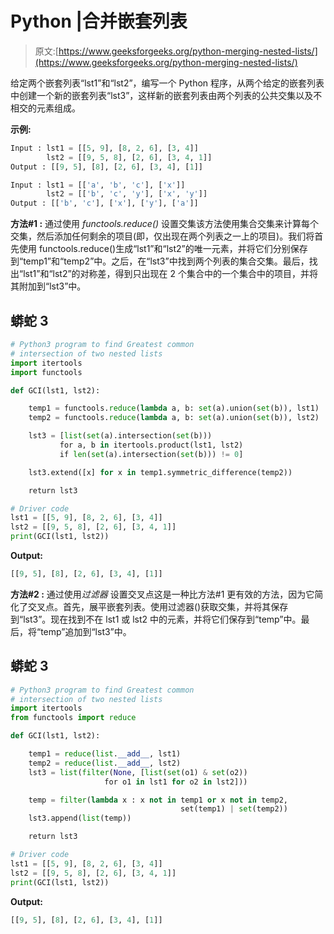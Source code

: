 # Python |合并嵌套列表

> 原文:[https://www.geeksforgeeks.org/python-merging-nested-lists/](https://www.geeksforgeeks.org/python-merging-nested-lists/)

给定两个嵌套列表“lst1”和“lst2”，编写一个 Python 程序，从两个给定的嵌套列表中创建一个新的嵌套列表“lst3”，这样新的嵌套列表由两个列表的公共交集以及不相交的元素组成。

**示例:**

```py
Input : lst1 = [[5, 9], [8, 2, 6], [3, 4]]
        lst2 = [[9, 5, 8], [2, 6], [3, 4, 1]]
Output : [[9, 5], [8], [2, 6], [3, 4], [1]]

Input : lst1 = [['a', 'b', 'c'], ['x']]
        lst2 = [['b', 'c', 'y'], ['x', 'y']]
Output : [['b', 'c'], ['x'], ['y'], ['a']]
```

**方法#1 :** 通过使用 *functools.reduce()*
设置交集该方法使用集合交集来计算每个交集，然后添加任何剩余的项目(即，仅出现在两个列表之一上的项目)。我们将首先使用 functools.reduce()生成“lst1”和“lst2”的唯一元素，并将它们分别保存到“temp1”和“temp2”中。之后，在“lst3”中找到两个列表的集合交集。最后，找出“lst1”和“lst2”的对称差，得到只出现在 2 个集合中的一个集合中的项目，并将其附加到“lst3”中。

## 蟒蛇 3

```py
# Python3 program to find Greatest common
# intersection of two nested lists
import itertools
import functools

def GCI(lst1, lst2):

    temp1 = functools.reduce(lambda a, b: set(a).union(set(b)), lst1)
    temp2 = functools.reduce(lambda a, b: set(a).union(set(b)), lst2)

    lst3 = [list(set(a).intersection(set(b)))
           for a, b in itertools.product(lst1, lst2)
           if len(set(a).intersection(set(b))) != 0]

    lst3.extend([x] for x in temp1.symmetric_difference(temp2))

    return lst3

# Driver code
lst1 = [[5, 9], [8, 2, 6], [3, 4]]
lst2 = [[9, 5, 8], [2, 6], [3, 4, 1]]
print(GCI(lst1, lst2))
```

**Output:** 

```py
[[9, 5], [8], [2, 6], [3, 4], [1]]
```

**方法#2 :** 通过使用*过滤器*
设置交叉点这是一种比方法#1 更有效的方法，因为它简化了交叉点。首先，展平嵌套列表。使用过滤器()获取交集，并将其保存到“lst3”。现在找到不在 lst1 或 lst2 中的元素，并将它们保存到“temp”中。最后，将“temp”追加到“lst3”中。

## 蟒蛇 3

```py
# Python3 program to find Greatest common
# intersection of two nested lists
import itertools
from functools import reduce

def GCI(lst1, lst2):

    temp1 = reduce(list.__add__, lst1)
    temp2 = reduce(list.__add__, lst2)
    lst3 = list(filter(None, [list(set(o1) & set(o2))
                     for o1 in lst1 for o2 in lst2])) 

    temp = filter(lambda x : x not in temp1 or x not in temp2,
                                      set(temp1) | set(temp2))
    lst3.append(list(temp))

    return lst3

# Driver code
lst1 = [[5, 9], [8, 2, 6], [3, 4]]
lst2 = [[9, 5, 8], [2, 6], [3, 4, 1]]
print(GCI(lst1, lst2))
```

**Output:** 

```py
[[9, 5], [8], [2, 6], [3, 4], [1]]
```